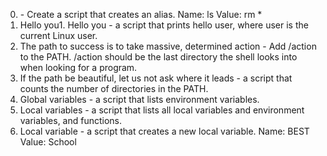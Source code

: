 0. <o> - Create a script that creates an alias.
Name: ls
Value: rm *
1. Hello you1. Hello you - a script that prints hello user, where user is the current Linux user.
2. The path to success is to take massive, determined action - Add /action to the PATH. /action should be the last directory the shell looks into when looking for a program.
3. If the path be beautiful, let us not ask where it leads - a script that counts the number of directories in the PATH.
4. Global variables -  a script that lists environment variables.
5. Local variables - a script that lists all local variables and environment variables, and functions.
6. Local variable - a script that creates a new local variable.
Name: BEST
Value: School

